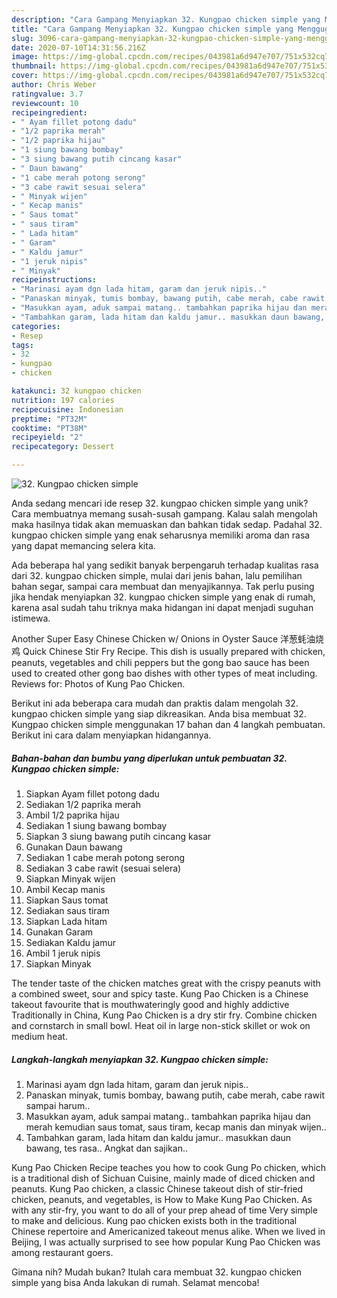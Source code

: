 ```yaml
---
description: "Cara Gampang Menyiapkan 32. Kungpao chicken simple yang Menggugah Selera"
title: "Cara Gampang Menyiapkan 32. Kungpao chicken simple yang Menggugah Selera"
slug: 3096-cara-gampang-menyiapkan-32-kungpao-chicken-simple-yang-menggugah-selera
date: 2020-07-10T14:31:56.216Z
image: https://img-global.cpcdn.com/recipes/043981a6d947e707/751x532cq70/32-kungpao-chicken-simple-foto-resep-utama.jpg
thumbnail: https://img-global.cpcdn.com/recipes/043981a6d947e707/751x532cq70/32-kungpao-chicken-simple-foto-resep-utama.jpg
cover: https://img-global.cpcdn.com/recipes/043981a6d947e707/751x532cq70/32-kungpao-chicken-simple-foto-resep-utama.jpg
author: Chris Weber
ratingvalue: 3.7
reviewcount: 10
recipeingredient:
- " Ayam fillet potong dadu"
- "1/2 paprika merah"
- "1/2 paprika hijau"
- "1 siung bawang bombay"
- "3 siung bawang putih cincang kasar"
- " Daun bawang"
- "1 cabe merah potong serong"
- "3 cabe rawit sesuai selera"
- " Minyak wijen"
- " Kecap manis"
- " Saus tomat"
- " saus tiram"
- " Lada hitam"
- " Garam"
- " Kaldu jamur"
- "1 jeruk nipis"
- " Minyak"
recipeinstructions:
- "Marinasi ayam dgn lada hitam, garam dan jeruk nipis.."
- "Panaskan minyak, tumis bombay, bawang putih, cabe merah, cabe rawit sampai harum.."
- "Masukkan ayam, aduk sampai matang.. tambahkan paprika hijau dan merah kemudian saus tomat, saus tiram, kecap manis dan minyak wijen.."
- "Tambahkan garam, lada hitam dan kaldu jamur.. masukkan daun bawang, tes rasa.. Angkat dan sajikan.."
categories:
- Resep
tags:
- 32
- kungpao
- chicken

katakunci: 32 kungpao chicken 
nutrition: 197 calories
recipecuisine: Indonesian
preptime: "PT32M"
cooktime: "PT38M"
recipeyield: "2"
recipecategory: Dessert

---
```



![32. Kungpao chicken simple](https://img-global.cpcdn.com/recipes/043981a6d947e707/751x532cq70/32-kungpao-chicken-simple-foto-resep-utama.jpg)

Anda sedang mencari ide resep 32. kungpao chicken simple yang unik? Cara membuatnya memang susah-susah gampang. Kalau salah mengolah maka hasilnya tidak akan memuaskan dan bahkan tidak sedap. Padahal 32. kungpao chicken simple yang enak seharusnya memiliki aroma dan rasa yang dapat memancing selera kita.

Ada beberapa hal yang sedikit banyak berpengaruh terhadap kualitas rasa dari 32. kungpao chicken simple, mulai dari jenis bahan, lalu pemilihan bahan segar, sampai cara membuat dan menyajikannya. Tak perlu pusing jika hendak menyiapkan 32. kungpao chicken simple yang enak di rumah, karena asal sudah tahu triknya maka hidangan ini dapat menjadi suguhan istimewa.

Another Super Easy Chinese Chicken w/ Onions in Oyster Sauce 洋葱蚝油烧鸡 Quick Chinese Stir Fry Recipe. This dish is usually prepared with chicken, peanuts, vegetables and chili peppers but the gong bao sauce has been used to created other gong bao dishes with other types of meat including. Reviews for: Photos of Kung Pao Chicken.


Berikut ini ada beberapa cara mudah dan praktis dalam mengolah 32. kungpao chicken simple yang siap dikreasikan. Anda bisa membuat 32. Kungpao chicken simple menggunakan 17 bahan dan 4 langkah pembuatan. Berikut ini cara dalam menyiapkan hidangannya.

<!--inarticleads1-->

##### Bahan-bahan dan bumbu yang diperlukan untuk pembuatan 32. Kungpao chicken simple:

1. Siapkan  Ayam fillet potong dadu
1. Sediakan 1/2 paprika merah
1. Ambil 1/2 paprika hijau
1. Sediakan 1 siung bawang bombay
1. Siapkan 3 siung bawang putih cincang kasar
1. Gunakan  Daun bawang
1. Sediakan 1 cabe merah potong serong
1. Sediakan 3 cabe rawit (sesuai selera)
1. Siapkan  Minyak wijen
1. Ambil  Kecap manis
1. Siapkan  Saus tomat
1. Sediakan  saus tiram
1. Siapkan  Lada hitam
1. Gunakan  Garam
1. Sediakan  Kaldu jamur
1. Ambil 1 jeruk nipis
1. Siapkan  Minyak


The tender taste of the chicken matches great with the crispy peanuts with a combined sweet, sour and spicy taste. Kung Pao Chicken is a Chinese takeout favourite that is mouthwateringly good and highly addictive Traditionally in China, Kung Pao Chicken is a dry stir fry. Combine chicken and cornstarch in small bowl. Heat oil in large non-stick skillet or wok on medium heat. 

<!--inarticleads2-->

##### Langkah-langkah menyiapkan 32. Kungpao chicken simple:

1. Marinasi ayam dgn lada hitam, garam dan jeruk nipis..
1. Panaskan minyak, tumis bombay, bawang putih, cabe merah, cabe rawit sampai harum..
1. Masukkan ayam, aduk sampai matang.. tambahkan paprika hijau dan merah kemudian saus tomat, saus tiram, kecap manis dan minyak wijen..
1. Tambahkan garam, lada hitam dan kaldu jamur.. masukkan daun bawang, tes rasa.. Angkat dan sajikan..


Kung Pao Chicken Recipe teaches you how to cook Gung Po chicken, which is a traditional dish of Sichuan Cuisine, mainly made of diced chicken and peanuts. Kung Pao chicken, a classic Chinese takeout dish of stir-fried chicken, peanuts, and vegetables, is How to Make Kung Pao Chicken. As with any stir-fry, you want to do all of your prep ahead of time Very simple to make and delicious. Kung pao chicken exists both in the traditional Chinese repertoire and Americanized takeout menus alike. When we lived in Beijing, I was actually surprised to see how popular Kung Pao Chicken was among restaurant goers. 

Gimana nih? Mudah bukan? Itulah cara membuat 32. kungpao chicken simple yang bisa Anda lakukan di rumah. Selamat mencoba!
